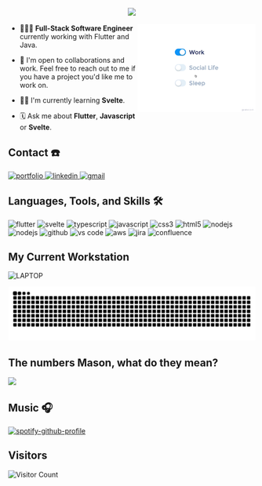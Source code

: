 <p align="center">
<img src="https://readme-typing-svg.herokuapp.com?font=Monsterrat&duration=3000&pause=2000&color=2FE442&multiline=true&width=435&height=60&lines=Hi%2C+My+name+is+Mugi+Khan;Full-Stack+Software+Engineer"></a>
</p>

<img src="https://github.com/mugikhan/mugikhan/blob/main/life_balance.gif" align="right" height="180px" />

- 👨🏽‍💻   **Full-Stack Software Engineer** currently working with Flutter and Java.

- 👥   I'm open to collaborations and work. Feel free to reach out to me if you have a project you'd like me to work on.

- 🥷🏽   I'm currently learning **Svelte**.

- 🗓   Ask me about **Flutter**, **Javascript** or **Svelte**.

## Contact ☎️
<div>
<a href="https://mugikhan.com/">
<img src="https://img.shields.io/badge/check%20out%20my%20Portfolio-042549?style=for-the-badge&logo=moleculer&logoColor=white" alt="portfolio" />
</a>
<a href="https://www.linkedin.com/in/mughees-khan-9261aa15b/">
<img src="https://img.shields.io/badge/visit%20my%20Linkedin-0A66C2?style=for-the-badge&logo=linkedin&logoColor=white" alt="linkedin" />
</a>
<a href="mailto:mugikhan@gmail.com">
<img src="https://img.shields.io/badge/email%20me-EA4335?style=for-the-badge&logo=gmail&logoColor=white" alt="gmail" />
</a>
</div>

## Languages, Tools, and Skills 🛠
<div>
<img src="https://img.shields.io/badge/Flutter-3178C6?style=for-the-badge&logo=flutter&logoColor=white" alt="flutter" />
<img src="https://img.shields.io/badge/Svelte-F96743?style=for-the-badge&logo=svelte&logoColor=white" alt="svelte" />
<img src="https://img.shields.io/badge/TypeScript-3178C6?style=for-the-badge&logo=typescript&logoColor=white" alt="typescript" />
<img src="https://img.shields.io/badge/javascript-%23323330.svg?style=for-the-badge&logo=javascript&logoColor=%23F7DF1E" alt="javascript" />
<img src="https://img.shields.io/badge/css3-%231572B6.svg?style=for-the-badge&logo=css3&logoColor=white" alt="css3" />
<img src="https://img.shields.io/badge/html5-%23E34F26.svg?style=for-the-badge&logo=html5&logoColor=white" alt="html5" />
<img src="https://img.shields.io/badge/node.js-6DA55F?style=for-the-badge&logo=node.js&logoColor=white" alt="nodejs" />
<img src="https://img.shields.io/badge/tailwindcss-%2338B2AC.svg?style=for-the-badge&logo=tailwind-css&logoColor=white" alt="nodejs" />
<img src="https://img.shields.io/badge/GitHub-100000?style=for-the-badge&logo=github&logoColor=white" alt="github" />
<img src="https://img.shields.io/badge/vs%20code-007ACC?style=for-the-badge&logo=visual%20studio%20code&logoColor=white" alt="vs code" />
<img src="https://img.shields.io/badge/Amazon_AWS-FF9900?style=for-the-badge&logo=amazonaws&logoColor=white" alt="aws" />
<img src="https://img.shields.io/badge/jira-0052CC?style=for-the-badge&logo=jira&logoColor=white" alt="jira" />
<img src="https://img.shields.io/badge/confluence-172B4D?style=for-the-badge&logo=confluence&logoColor=white" alt="confluence" />
</div>

<h2>
My Current Workstation
</h2>

<div>
  
![LAPTOP](https://img.shields.io/badge/MACOS-Macbook%20Pro%20M2-110000?style=for-the-badge&logo=apple&logoColor=white) 
</div>

<picture>
  <source
    media="(prefers-color-scheme: dark)"
    srcset="https://raw.githubusercontent.com/mugikhan/mugikhan/output/github-contribution-grid-snake-dark.svg"
  />
  <source
    media="(prefers-color-scheme: light)"
    srcset="https://raw.githubusercontent.com/mugikhan/mugikhan/output/github-contribution-grid-snake.svg"
  />
  <img
    alt="github contribution grid snake animation"
    src="https://raw.githubusercontent.com/mugikhan/mugikhan/output/github-contribution-grid-snake.svg"
  />
</picture>

## The numbers Mason, what do they mean?
<div>
  
![](https://github-readme-stats.vercel.app/api/top-langs/?username=mugikhan&theme=radical&hide_border=false&include_all_commits=false&count_private=false&layout=compact)
</div>

## Music 🎧
[![spotify-github-profile](https://spotify-github-profile.vercel.app/api/view?uid=mugikhan007&cover_image=true&theme=default&show_offline=false&background_color=121212&interchange=false&bar_color_cover=true)](https://spotify-github-profile.vercel.app/api/view?uid=mugikhan007&redirect=true)

## Visitors
![Visitor Count](https://profile-counter.glitch.me/mugikhan/count.svg)
